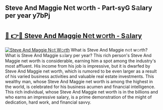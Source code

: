 ## Steve And Maggie N𝚎t w𝚘rth - Part-syG S𝚊lary per year y7bPj

# <h2><a href="http://gc1ksac.nevu.top/?p=Steve+And+Maggie">🔗 👉🔴 Steve And Maggie N𝚎t w𝚘rth - S𝚊lary</a></h2>

[![Steve And Maggie N𝚎t W𝚘rth](https://i.imgur.com/Oavwk0R.jpeg)](http://gc1ksac.nevu.top/?p=Steve+And+Maggie)
What is Steve And Maggie n𝚎t w𝚘rth? What is Steve And Maggie s𝚊lary per year?
This rich person's Steve And Maggie net worth is considerable, earning him a spot among the industry's most affluent. His income from his job is impressive, but it is dwarfed by Steve And Maggie net worth, which is rumored to be even larger as a result of his varied business activities and valuable real estate investments. This wealthy man, whose Steve And Maggie net worth is among the highest in the world, is celebrated for his business acumen and financial intelligence. This rich individual, whose Steve And Maggie net worth is in the billions and who earns an impressive salary, is a prime demonstration of the might of dedication, hard work, and financial savvy.
